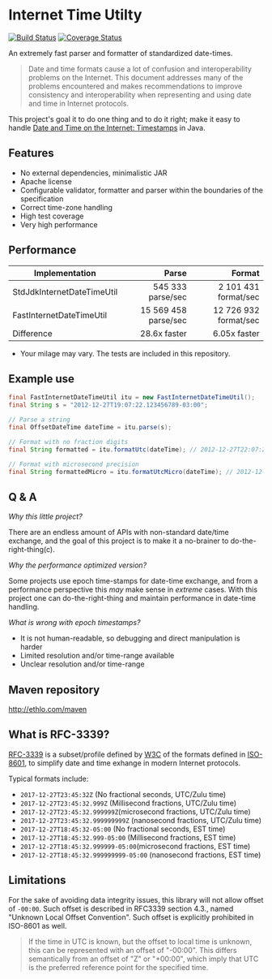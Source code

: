 # Internet Time Utilty
[![Build Status](https://travis-ci.org/ethlo/itu.png?branch=master)](https://travis-ci.org/ethlo/itu)
[![Coverage Status](https://coveralls.io/repos/github/ethlo/itu/badge.svg?1)](https://coveralls.io/github/ethlo/itu?1)

An extremely fast parser and formatter of standardized date-times.

> Date and time formats cause a lot of confusion and interoperability problems on the Internet.
This document addresses many of the problems encountered and makes recommendations to improve consistency and interoperability when representing and using date and time in Internet protocols.

This project's goal it to do one thing and to do it right; make it easy to handle [Date and Time on the Internet: Timestamps](https://www.ietf.org/rfc/rfc3339.txt) in Java.

## Features
* No external dependencies, minimalistic JAR
* Apache license
* Configurable validator, formatter and parser within the boundaries of the specification
* Correct time-zone handling
* High test coverage
* Very high performance

## Performance
Implementation | Parse | Format 
---------------|---------:|-----------:
StdJdkInternetDateTimeUtil |  545 333 parse/sec | 2 101 431 format/sec
FastInternetDateTimeUtil   | 15 569 458 parse/sec    | 12 726 932 format/sec
Difference | 28.6x faster | 6.05x faster
* Your milage may vary. The tests are included in this repository.

## Example use
```java
final FastInternetDateTimeUtil itu = new FastInternetDateTimeUtil();
final String s = "2012-12-27T19:07:22.123456789-03:00";

// Parse a string
final OffsetDateTime dateTime = itu.parse(s);

// Format with no fraction digits
final String formatted = itu.formatUtc(dateTime); // 2012-12-27T22:07:22Z

// Format with microsecond precision
final String formattedMicro = itu.formatUtcMicro(dateTime); // 2012-12-27T22:07:22.123457Z
```
## Q & A

*Why this little project?*

There are an endless amount of APIs with non-standard date/time exchange, and the goal of this project is to make it a no-brainer to do-the-right-thing(c).

*Why the performance optimized version?*

Some projects use epoch time-stamps for date-time exchange, and from a performance perspective this *may* make sense in *extreme* cases. With this project one can do-the-right-thing and maintain performance in date-time handling.

*What is wrong with epoch timestamps?*

* It is not human-readable, so debugging and direct manipulation is harder
* Limited resolution and/or time-range available
* Unclear resolution and/or time-range

## Maven repository
http://ethlo.com/maven

## What is RFC-3339?
[RFC-3339](https://www.ietf.org/rfc/rfc3339.txt) is a subset/profile defined by [W3C](https://www.w3.org/) of the formats defined in [ISO-8601](http://www.iso.org/iso/home/standards/iso8601.htm), to simplify date and time exhange in modern Internet protocols. 

Typical formats include: 
* `2017-12-27T23:45:32Z` (No fractional seconds, UTC/Zulu time)
* `2017-12-27T23:45:32.999Z` (Millisecond fractions, UTC/Zulu time)
* `2017-12-27T23:45:32.999999Z`(microsecond fractions, UTC/Zulu time)
* `2017-12-27T23:45:32.999999999Z` (nanosecond fractions, UTC/Zulu time)
* `2017-12-27T18:45:32-05:00` (No fractional seconds, EST time)
* `2017-12-27T18:45:32.999-05:00` (Millisecond fractions, EST time)
* `2017-12-27T18:45:32.999999-05:00`(microsecond fractions, EST time)
* `2017-12-27T18:45:32.999999999-05:00` (nanosecond fractions, EST time)

## Limitations

For the sake of avoiding data integrity issues, this library will not allow offset of `-00:00`. 
Such offset is described in RFC3339 section 4.3., named "Unknown Local Offset Convention". Such offset is explicitly prohibited in ISO-8601 as well.

>   If the time in UTC is known, but the offset to local time is unknown,
   this can be represented with an offset of "-00:00".  This differs
   semantically from an offset of "Z" or "+00:00", which imply that UTC
   is the preferred reference point for the specified time.
